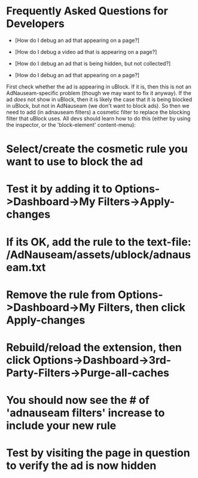 # Frequently Asked Questions for Developers

* [How do I debug an ad that appearing on a page?]
* [How do I debug a video ad that is appearing on a page?]
* [How do I debug an ad that is being hidden, but not collected?]


* [How do I debug an ad that appearing on a page?]

First check whether the ad is appearing in uBlock. If it is, then this is not an AdNauseam-specific problem (though we may want to fix it anyway). If the ad _does_ not show in uBlock, then it is likely the case that it is being blocked in uBlock, but not in AdNauseam (we don't want to block ads). So then we need to add (in adnauseam filters) a cosmetic filter to replace the blocking filter that uBlock uses. All devs should learn how to do this (either by using the inspector, or the 'block-element' content-menu):

# Select/create the cosmetic rule you want to use to block the ad
# Test it by adding it to Options->Dashboard->My Filters->Apply-changes
# If its OK, add the rule to the text-file: /AdNauseam/assets/ublock/adnauseam.txt
# Remove the rule from Options->Dashboard->My Filters, then click Apply-changes
# Rebuild/reload the extension, then click Options->Dashboard->3rd-Party-Filters->Purge-all-caches
# You should now see the # of 'adnauseam filters' increase to include your new rule
# Test by visiting the page in question to verify the ad is now hidden

